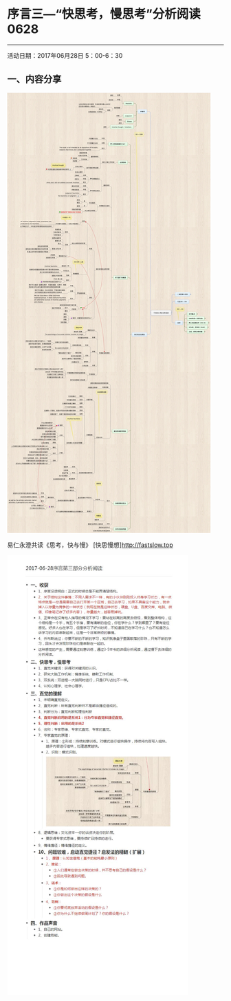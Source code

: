# 序言三—“快思考，慢思考”分析阅读0628
**********
活动日期：2017年06月28日 5：00-6：30
## 一、内容分享


![](./_image/微信图片_20170723151215.jpg)

易仁永澄共读《思考，快与慢》
[快思慢想]<http://fastslow.top>



![](./_image/2017-06-28序言第三部分分析阅读_爱奇艺.jpg)
